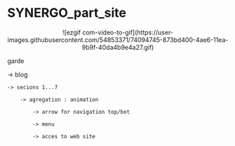 # SYNERGO_part_site

<p align="center">
![ezgif com-video-to-gif](https://user-images.githubusercontent.com/54853371/74094745-873bd400-4ae6-11ea-9b9f-40da4b9e4a27.gif)

</p>






garde

  -> blog
  
    -> secions 1...7
    
        -> agregation : animation

            -> arrow for navigation top/bot

            -> menu

            -> acces to web site
